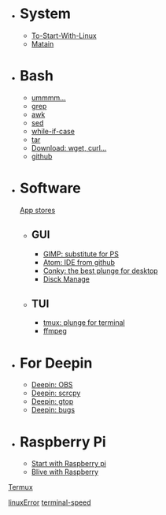 - # System
  - [To-Start-With-Linux](To-Start-With-Linux.html)
  - [Matain](Matain.html)

- # Bash
  - [ummmm...](System.html)
  - [grep](grep.html)
  - [awk](awk.html)
  - [sed](sed.html)
  - [while-if-case](while-if-case.html)
  - [tar](tar.html)
  - [Download: wget, curl...](Download-Software.html)
  - [github](github.html)

- # Software
  [App stores](Shop-store.html)
  - ## GUI
    - [GIMP: substitute for PS](GIMP.html)
    - [Atom: IDE from github](Atom.html)
    - [Conky: the best plunge for desktop](Conky.html)
    - [Disck Manage](Disck-Manage.html)
  - ## TUI
    - [tmux: plunge for terminal](tmux.html)
    - [ffmpeg](ffmpeg.html)

- # For Deepin
  - [Deepin: OBS](Deepin_OBS.html)
  - [Deepin: scrcpy](Deepin_scrcpy.html)
  - [Deepin: gtop](Deepin_gtop.html)
  - [Deepin: bugs](Deepin-bug.html)

- # Raspberry Pi
  - [Start with Raspberry pi](Start-With-Rasberry-pi.html)
  - [Blive with Raspberry](Blive-with-RasperryPi.html)

[Termux](Termux.html)

[linuxError](linuxError.html)
[terminal-speed](terminal-speed.html)
